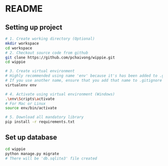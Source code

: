 README
==============

Setting up project
--------------

```bash
# 1. Create working directory (Optional)
mkdir workspace
cd workspace
# 2. Checkout source code from github
git clone https://github.com/pchaivong/wippie.git
cd wippie

# 3. Create virtual environment
# Highly recommended using name 'env' because it's has been added to .gitignore file already
# If you use another name, ensure that you add that name to .gitignore as well.
virtualenv env

# 4. Activate using virtual environment (Windows)
.\env\Scripts\activate
# For Mac or Linux
source env/bin/activate

# 5. Download all mandatory library
pip install -r requirements.txt
```

Set up database
--------------

```bash
cd wippie
python manage.py migrate
# There will be 'db.sqlite3' file created
```





